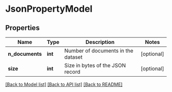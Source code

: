 # JsonPropertyModel

## Properties
Name | Type | Description | Notes
------------ | ------------- | ------------- | -------------
**n_documents** | **int** | Number of documents in the dataset | [optional] 
**size** | **int** | Size in bytes of the JSON record | [optional] 

[[Back to Model list]](../README.md#documentation-for-models) [[Back to API list]](../README.md#documentation-for-api-endpoints) [[Back to README]](../README.md)


